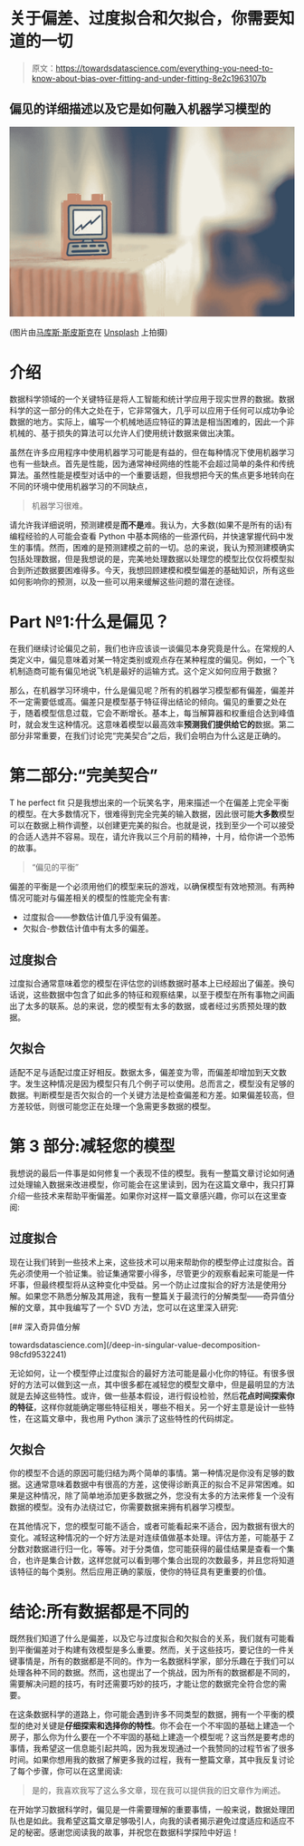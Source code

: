 # 关于偏差、过度拟合和欠拟合，你需要知道的一切

> 原文：<https://towardsdatascience.com/everything-you-need-to-know-about-bias-over-fitting-and-under-fitting-8e2c1963107b>

## 偏见的详细描述以及它是如何融入机器学习模型的

![](img/b8bd445b8f89a56f498a0f807ca9b128.png)

(图片由[马库斯·斯皮斯克](https://unsplash.com/photos/8CWoXxaqGrs)在 [Unsplash](http://unsplash.com) 上拍摄)

# 介绍

数据科学领域的一个关键特征是将人工智能和统计学应用于现实世界的数据。数据科学的这一部分的伟大之处在于，它非常强大，几乎可以应用于任何可以成功争论数据的地方。实际上，编写一个机械地适应特征的算法是相当困难的，因此一个非机械的、基于损失的算法可以允许人们使用统计数据来做出决策。

虽然在许多应用程序中使用机器学习可能是有益的，但在每种情况下使用机器学习也有一些缺点。首先是性能，因为通常神经网络的性能不会超过简单的条件和传统算法。虽然性能是模型对话中的一个重要话题，但我想把今天的焦点更多地转向在不同的环境中使用机器学习的不同缺点，

> 机器学习很难。

请允许我详细说明，预测建模是**而不是**难。我认为，大多数(如果不是所有的话)有编程经验的人可能会查看 Python 中基本网络的一些源代码，并快速掌握代码中发生的事情。然而，困难的是预测建模之前的一切。总的来说，我认为预测建模确实包括处理数据，但是我想说的是，完美地处理数据以处理您的模型比仅仅将模型拟合到所述数据要困难得多。今天，我想回顾建模和模型偏差的基础知识，所有这些如何影响你的预测，以及一些可以用来缓解这些问题的潜在途径。

# Part №1:什么是偏见？

在我们继续讨论偏见之前，我们也许应该谈一谈偏见本身究竟是什么。在常规的人类定义中，偏见意味着对某一特定类别或观点存在某种程度的偏见。例如，一个飞机制造商可能有偏见地说飞机是最好的运输方式。这个定义如何应用于数据？

那么，在机器学习环境中，什么是偏见呢？所有的机器学习模型都有偏差，偏差并不一定需要低或高。偏差只是模型基于特征得出结论的倾向。偏见的重要之处在于，随着模型信息过载，它会不断增长。基本上，每当解算器和权重组合达到峰值时，就会发生这种情况。这意味着模型以最高效率**预测我们提供给它的**数据。第二部分非常重要，在我们讨论完“完美契合”之后，我们会明白为什么这是正确的。

# 第二部分:“完美契合”

T he perfect fit 只是我想出来的一个玩笑名字，用来描述一个在偏差上完全平衡的模型。在大多数情况下，很难得到完全完美的输入数据，因此很可能**大多数**模型可以在数据上稍作调整，以创建更完美的拟合。也就是说，找到至少一个可以接受的合适人选并不容易。现在，请允许我以三个月前的精神，十月，给你讲一个恐怖的故事。

> “偏见的平衡”

偏差的平衡是一个必须用他们的模型来玩的游戏，以确保模型有效地预测。有两种情况可能对与偏差相关的模型的性能完全有害:

*   过度拟合——参数估计值几乎没有偏差。
*   欠拟合-参数估计值中有太多的偏差。

## 过度拟合

过度拟合通常意味着您的模型在评估您的训练数据时基本上已经超出了偏差。换句话说，这些数据中包含了如此多的特征和观察结果，以至于模型在所有事物之间画出了太多的联系。总的来说，您的模型有太多的数据，或者经过劣质预处理的数据。

## 欠拟合

适配不足与适配过度正好相反。数据太多，偏差变为零，而偏差却增加到天文数字。发生这种情况是因为模型只有几个例子可以使用。总而言之，模型没有足够的数据。判断模型是否欠拟合的一个关键方法是检查偏差和方差。如果偏差较高，但方差较低，则很可能您正在处理一个急需更多数据的模型。

# 第 3 部分:减轻您的模型

我想说的最后一件事是如何修复一个表现不佳的模型。我有一整篇文章讨论如何通过处理输入数据来改进模型，你可能会在这里读到，因为在这篇文章中，我只打算介绍一些技术来帮助平衡偏差。如果你对这样一篇文章感兴趣，你可以在这里查阅:

[](/mitigate-your-model-with-data-3c4216580dae)  

## 过度拟合

现在让我们转到一些技术上来，这些技术可以用来帮助你的模型停止过度拟合。首先必须使用一个验证集。验证集通常要小得多，尽管更少的观察看起来可能是一件坏事，但最终模型将从这种变化中受益。另一个防止过度拟合的好方法是使用分解。如果您不熟悉分解及其用途，我有一整篇关于最流行的分解类型——奇异值分解的文章，其中我编写了一个 SVD 方法，您可以在这里深入研究:

[](/deep-in-singular-value-decomposition-98cfd9532241) [## 深入奇异值分解

towardsdatascience.com](/deep-in-singular-value-decomposition-98cfd9532241) 

无论如何，让一个模型停止过度拟合的最好方法可能是最小化你的特征。有很多很好的方法可以做到这一点，其中很多都在减轻您的模型文章中，但是最明显的方法就是去掉这些特性。或许，做一些基本假设，进行假设检验，然后**花点时间探索你的特征**，这样你就能确定哪些特征相关，哪些不相关。另一个好主意是设计一些特性，在这篇文章中，我也用 Python 演示了这些特性的代码绑定。

## 欠拟合

你的模型不合适的原因可能归结为两个简单的事情。第一种情况是你没有足够的数据。这通常意味着数据中有很高的方差，这使得诊断真正的拟合不足非常困难。如果是这种情况，除了简单地添加更多数据之外，您没有太多的方法来修复一个没有数据的模型。没有办法绕过它，你需要数据来拥有机器学习模型。

在其他情况下，您的模型可能不适合，或者可能看起来不适合，因为数据有很大的变化。减轻这种情况的一个好方法是对连续值做基本处理。评估方差，可能基于 Z 分数对数据进行归一化，等等。对于分类值，您可能获得的最佳结果是查看一个集合，也许是集合计数，这样您就可以看到哪个集合出现的次数最多，并且您将知道该特征的每个类别。然后应用正确的蒙版，使你的特征具有更重要的价值。

# 结论:所有数据都是不同的

既然我们知道了什么是偏差，以及它与过度拟合和欠拟合的关系，我们就有可能看到平衡偏差对于构建有效模型是多么重要。然而，关于这些技巧，要记住的一件关键事情是，所有的数据都是不同的。作为一名数据科学家，部分乐趣在于我们可以处理各种不同的数据。然而，这也提出了一个挑战，因为所有的数据都是不同的，需要解决问题的技巧，有时还需要巧妙的技巧，才能让您的数据完全符合您的需要。

在这条数据科学的道路上，你可能会遇到许多不同类型的数据，拥有一个平衡的模型的绝对关键是**仔细探索和选择你的特性**。你不会在一个不牢固的基础上建造一个房子，那么你为什么要在一个不牢固的基础上建造一个模型呢？这当然是要考虑的事情，我希望这一信息能引起共鸣，因为我发现通过一个我赞同的过程节省了很多时间。如果你想用我的数据了解更多我的过程，我有一整篇文章，其中我反复讨论了每个步骤，你可以在这里阅读:

[](/my-predictive-modeling-and-learning-step-process-technique-f0521ee76d90)  

> 是的，我喜欢我写了这么多文章，现在我可以提供我的旧文章作为阐述。

在开始学习数据科学时，偏见是一件需要理解的重要事情，一般来说，数据处理团队也是如此。我希望这篇文章足够吸引人，向我的读者揭示避免过度适应和适应不足的秘密。感谢您阅读我的故事，并祝您在数据科学探险中好运！